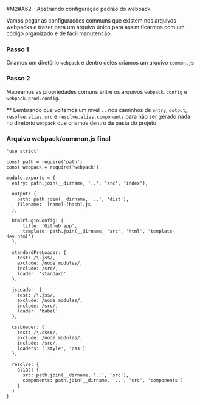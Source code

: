 #M2#A62 - Abstraindo configuração padrão do webpack

Vamos pegar as configuracões communs que existem nos arquivos webpacks e trazer para um arquivo único para assim ficarmos com um código organizado e de fácil manutencão.

### Passo 1
Criamos um diretório `webpack` e dentro deles criamos um arquivo `common.js`

### Passo 2
Mapeamos as propriedades comuns entre os arquivos `webpack.config` e `webpack.prod.config`.

** Lembrando que voltamos um nível `..` nos caminhos de `entry`, `output`, `resolve.alias.src` e `resolve.alias.components` para não ser gerado nada no diretório `webpack` que criamos dentro da pasta do projeto.

### Arquivo webpack/common.js final

```
'use strict'

const path = require('path')
const webpack = require('webpack')

module.exports = {
  entry: path.join(__dirname, '..', 'src', 'index'),

  output: {
    path: path.join(__dirname, '..', 'dist'),
    filename: '[name]-[hash].js'
  },

  htmlPluginConfig: {
      title: 'Github app',
      template: path.join(__dirname, 'src', 'html', 'template-dev.html')
  },

  standardPreLoader: {
    test: /\.js$/,
    exclude: /node_modules/,
    include: /src/,
    loader: 'standard'
  },

  jsLoader: {
    test: /\.js$/,
    exclude: /node_modules/,
    include: /src/,
    loader: 'babel'
  },

  cssLoader: {
    test: /\.css$/,
    exclude: /node_modules/,
    include: /src/,
    loaders: ['style', 'css']
  },

  resolve: {
    alias: {
      src: path.join(__dirname, '..', 'src'),
      components: path.join(__dirname, '..', 'src', 'components')
    }
  }
}

```
